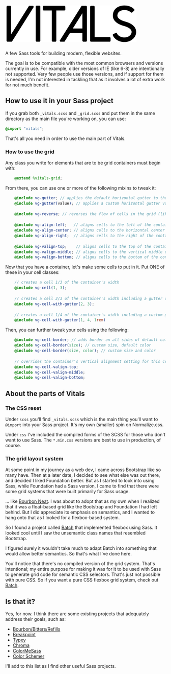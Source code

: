 # ![Vitals](https://raw.githubusercontent.com/garrettw/vitals/master/vitals-logo-b.png)

A few Sass tools for building modern, flexible websites.

The goal is to be compatible with the most common browsers and versions currently
in use. For example, older versions of IE (like 6-8) are intentionally not
supported. Very few people use those versions, and if support for them is needed,
I'm not interested in tackling that as it involves a lot of extra work for not much benefit.

## How to use it in your Sass project

If you grab both `_vitals.scss` and `_grid.scss` and put them in the same directory
as the main file you're working on, you can use:
```scss
@import "vitals";
```
That's all you need in order to use the main part of Vitals.

### How to use the grid

Any class you write for elements that are to be grid containers must begin with:
```scss
    @extend %vitals-grid;
```
From there, you can use one or more of the following mixins to tweak it:
```scss
    @include vg-gutter; // applies the default horizontal gutter to the container
    @include vg-gutter(value); // applies a custom horizontal gutter value

    @include vg-reverse; // reverses the flow of cells in the grid (like LTR -> RTL)

    @include vg-align-left;   // aligns cells to the left of the container
    @include vg-align-center; // aligns cells to the horizontal center of the container
    @include vg-align-right;  // aligns cells to the right of the container

    @include vg-valign-top;    // aligns cells to the top of the container
    @include vg-valign-middle; // aligns cells to the vertical middle of the container
    @include vg-valign-bottom; // aligns cells to the bottom of the container
```

Now that you have a container, let's make some cells to put in it.
Put ONE of these in your cell classes:
```scss
    // creates a cell 1/3 of the container's width
    @include vg-cell(1, 3);

    // creates a cell 2/3 of the container's width including a gutter of the default size
    @include vg-cell-with-gutter(2, 3);

    // creates a cell 1/4 of the container's width including a custom gutter size of 1rem
    @include vg-cell-with-gutter(1, 4, 1rem)
```
Then, you can further tweak your cells using the following:
```scss
    @include vg-cell-border; // adds border on all sides of default color and width
    @include vg-cell-border(size); // custom size, default color
    @include vg-cell-border(size, color); // custom size and color

    // overrides the container's vertical alignment setting for this cell only
    @include vg-cell-valign-top;
    @include vg-cell-valign-middle;
    @include vg-cell-valign-bottom;
```

## About the parts of Vitals

### The CSS reset

Under `scss` you'll find `_vitals.scss` which is the main thing you'll want to
`@import` into your Sass project. It's my own (smaller) spin on Normalize.css.

Under `css` I've included the compiled forms of the SCSS for those who don't
want to use Sass. The `*.min.css` versions are best to use in production, of
course.

### The grid layout system

At some point in my journey as a web dev, I came across Bootstrap like so many have.
Then at a later date, I decided to see what else was out there, and decided I
liked Foundation better. But as I started to look into using Sass, while Foundation
had a Sass version, I came to find that there were some grid systems that were
built primarily for Sass usage.

... like [Bourbon Neat](http://neat.bourbon.io/). I was about to adopt that as
my own when I realized that it was a float-based grid like the Bootstrap and
Foundation I had left behind. But I did appreciate its emphasis on semantics,
and I wanted to hang onto that as I looked for a flexbox-based system.

So I found a project called [Batch](http://martskin.github.io/batch/)
that implemented flexbox using Sass. It looked cool until I saw the unsemantic
class names that resembled Bootstrap.

I figured surely it wouldn't take much to adapt Batch into something that would
allow better semantics. So that's what I've done here.

You'll notice that there's no compiled version of the grid system.
That's intentional; my entire purpose for making it was for it to be used with
Sass to generate grid code for semantic CSS selectors. That's just not possible
with pure CSS. So if you want a pure CSS flexbox grid system, check out [Batch](http://martskin.github.io/batch/).

## Is that it?

Yes, for now. I think there are some existing projects that adequately address
their goals, such as:
- [Bourbon/Bitters/Refills](http://bourbon.io/)
- [Breakpoint](http://breakpoint-sass.com/)
- [Typey](https://github.com/jptaranto/typey)
- [Chroma](https://github.com/JohnAlbin/chroma)
- [ColorMeSass](https://github.com/RichardBray/color-me-sass)
- [Color Schemer](https://github.com/at-import/color-schemer)

I'll add to this list as I find other useful Sass projects.
